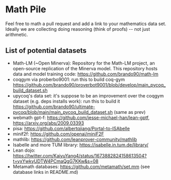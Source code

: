 # Math Pile

Feel free to math a pull request and add a link to your mathematics data set. 
Ideally we are collecting doing reasoning (think of proofs) -- not just arithmetic. 

## List of potential datasets
- Math-LM (~Open Minerva): Repository for the Math-LM project, an open-source replication of the Minerva model. This repository hosts data and model training code: https://github.com/brando90/math-lm
- coqgym via proberbo9001: run this to build coq-gym https://github.com/brando90/proverbot9001/blob/develop/main_pycoq_build_dataset.sh
- upycoq's data set: it's suppose to be an improvement over the coqgym dataset (e.g. deps installs work): run this to build it https://github.com/brando90/ultimate-pycoq/blob/main/main_pycoq_build_dataset.sh (same as prev)
- webmath gpt-f: https://github.com/jesse-michael-han/lean-gptf, https://arxiv.org/abs/2009.03393
- pisa: https://github.com/albertqjiang/Portal-to-ISAbelle
- minif2f: https://github.com/openai/miniF2F
- mathlib: https://github.com/leanprover-community/mathlib
- Isabelle and more TUM library: https://isabelle.in.tum.de/library/
- Lean dojo: https://twitter.com/KaiyuYang4/status/1673882824158613504?t=yxYwkyUDTW4PCmaQgG7KKw&s=08
- Metamath databases: https://github.com/metamath/set.mm (see database links in README.md)
